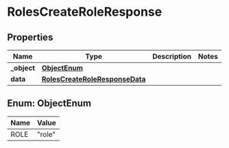 

# RolesCreateRoleResponse


## Properties

| Name | Type | Description | Notes |
|------------ | ------------- | ------------- | -------------|
|**_object** | [**ObjectEnum**](#ObjectEnum) |  |  |
|**data** | [**RolesCreateRoleResponseData**](RolesCreateRoleResponseData.md) |  |  |



## Enum: ObjectEnum

| Name | Value |
|---- | -----|
| ROLE | &quot;role&quot; |



